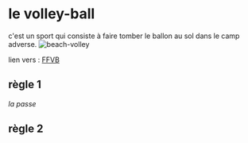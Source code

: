 
# le volley-ball
c'est un sport qui consiste à faire tomber le ballon au sol dans le camp adverse.
![beach-volley](http://localhost:8000\images\volley.jpg)

lien vers : [FFVB](http://www.ffvb.org/ )

## règle 1
*la passe*

## règle 2